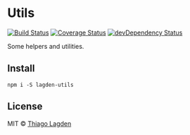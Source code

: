 # Utils
[![Build Status][ci-img]][ci]
[![Coverage Status][cover-img]][cover]
[![devDependency Status][devDep-img]][devDep]

[ci-img]:     https://travis-ci.org/lagden/utils.svg
[ci]:         https://travis-ci.org/lagden/utils
[cover-img]:  https://codecov.io/github/lagden/utils/coverage.svg?branch=master
[cover]:      https://codecov.io/github/lagden/utils?branch=master
[devDep-img]: https://david-dm.org/lagden/utils/dev-status.svg
[devDep]:     https://david-dm.org/lagden/utils#info=devDependencies


Some helpers and utilities.


## Install

```
npm i -S lagden-utils
```


## License

MIT © [Thiago Lagden](http://lagden.in)

